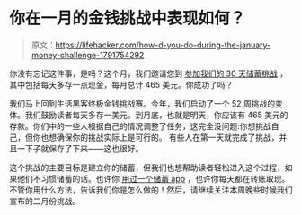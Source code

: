# 你在一月的金钱挑战中表现如何？

> 原文：<https://lifehacker.com/how-d-you-do-during-the-january-money-challenge-1791754292>

你没有忘记这件事，是吗？这个月，我们邀请您到 [参加我们的 30 天储蓄挑战](http://twocents.lifehacker.com/the-lifehacker-money-challenge-is-back-1790627747#_ga=1.221028888.1268082208.1431441811) ，其中包括每天多存一点现金，每月总计 465 美元。你成功了吗？



我们马上回到生活黑客终极金钱挑战赛。今年，我们启动了一个 52 周挑战的变体。我们鼓励读者每天多存一美元。到月底，也就是明天，你应该有 465 美元的存款。你们中的一些人根据自己的情况调整了任务，这完全没问题:你想挑战自己，但你也想确保你的挑战实际上是可行的。 有些人在第一天就完成了挑战，并且一下子就保存了下来——这也很好。

这个挑战的主要目标是建立你的储蓄，但我们也想帮助读者轻松进入这个过程，如果他们不习惯储蓄的话。也许你 [用过一个储蓄 app](http://lifehacker.com/saving-app-showdown-qapital-vs-digit-1790189978) ，也许你每天都在转账取现。不管你用什么方法，告诉我们你是怎么做的！然后，请继续关注本周晚些时候我们宣布的二月份挑战。